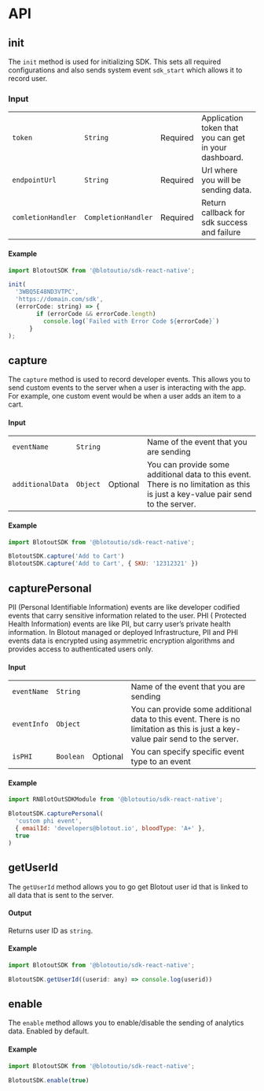 # API

## init
The `init` method is used for initializing SDK. This sets all required configurations and also sends system event `sdk_start` which allows it to record user.

### Input
|                  |                      |         |                                                        |
| ---------------- |----------------------|---------| -------------------------------------------------------|
| `token`          | `String`             | Required | Application token that you can get in your dashboard.  |
| `endpointUrl`    | `String`             | Required | Url where you will be sending data. |
| `comletionHandler` | `CompletionHandler` | Required | Return callback for sdk success and failure|                                              


#### Example
```js
import BlotoutSDK from '@blotoutio/sdk-react-native';

init(
  '3WBQ5E48ND3VTPC',
  'https://domain.com/sdk',
  (errorCode: string) => {
        if (errorCode && errorCode.length)
          console.log(`Failed with Error Code ${errorCode}`)
      }
);
```

## capture
The `capture` method is used to record developer events. This allows you to send custom events to the server when a user is interacting with the app. For example, one custom event would be when a user adds an item to a cart.

#### Input
|                  |          |          |    |
|------------------|----------|----------|-----|
| `eventName`      | `String` |          | Name of the event that you are sending                                                                                         |
| `additionalData` | `Object` | Optional | You can provide some additional data to this event. There is no limitation as this is just a key-value pair send to the server. |

#### Example
```js
import BlotoutSDK from '@blotoutio/sdk-react-native';

BlotoutSDK.capture('Add to Cart')
BlotoutSDK.capture('Add to Cart', { SKU: '12312321' })
```

## capturePersonal
PII (Personal Identifiable Information) events are like developer codified events that carry sensitive information related to the user.
PHI ( Protected Health Information) events are like PII, but carry user’s private health information.
In Blotout managed or deployed Infrastructure, PII and PHI events data is encrypted using asymmetric encryption algorithms and provides access to authenticated users only.

#### Input
|             |           |          |          |
|-------------|-----------|----------|---------|
| `eventName` | `String`  |          | Name of the event that you are sending                                                                                         |
| `eventInfo` | `Object`  |          | You can provide some additional data to this event. There is no limitation as this is just a key-value pair send to the server. |
| `isPHI`     | `Boolean` | Optional | You can specify specific event type to an event                                                                                |


#### Example
```js
import RNBlotOutSDKModule from '@blotoutio/sdk-react-native';

BlotoutSDK.capturePersonal(
  'custom phi event',
  { emailId: 'developers@blotout.io', bloodType: 'A+' },
  true
)
```

## getUserId
The `getUserId` method allows you to go get Blotout user id that is linked to all data that is sent to the server.

#### Output
Returns user ID as `string`.

#### Example
```js
import BlotoutSDK from '@blotoutio/sdk-react-native';

BlotoutSDK.getUserId((userid: any) => console.log(userid))
```


## enable
The `enable` method allows you to enable/disable the sending of analytics data. Enabled by default.

#### Example
```js
import BlotoutSDK from '@blotoutio/sdk-react-native';

BlotoutSDK.enable(true)
```
